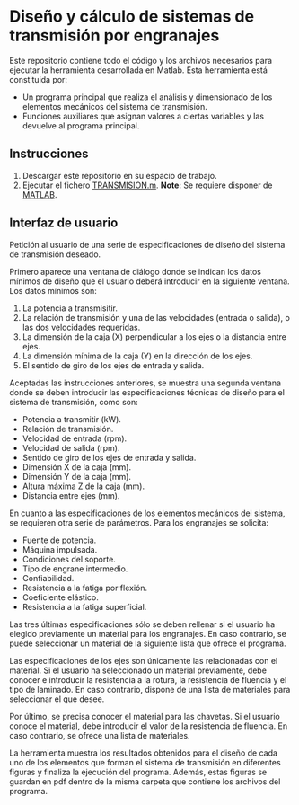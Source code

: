 # Diseño y cálculo de sistemas de transmisión por engranajes
Este repositorio contiene todo el código y los archivos necesarios para ejecutar la herramienta desarrollada en Matlab. Esta herramienta está constituida por:
- Un programa principal que realiza el análisis y dimensionado de los elementos mecánicos del sistema de transmisión.
- Funciones auxiliares que asignan valores a ciertas variables y las devuelve al programa principal.
## Instrucciones
1. Descargar este repositorio en su espacio de trabajo.
2. Ejecutar el fichero [TRANSMISION.m](https://github.com/alegongar/calc_gearsystem/blob/master/TRANSMISION.m).
**Note**: Se requiere disponer de [MATLAB](https://es.mathworks.com/downloads/).
## Interfaz de usuario
Petición al usuario de una serie de especificaciones de diseño del sistema de transmisión deseado.

Primero aparece una ventana de diálogo donde se indican los datos mínimos de diseño que el usuario deberá introducir en la siguiente ventana. Los datos mínimos son:
1. La potencia a transmisitir.
2. La relación de transmisión y una de las velocidades (entrada o salida), o las dos velocidades requeridas.
3. La dimensión de la caja (X) perpendicular a los ejes o la distancia entre ejes.
4. La dimensión mínima de la caja (Y) en la dirección de los ejes.
5. El sentido de giro de los ejes de entrada y salida.

Aceptadas las instrucciones anteriores, se muestra una segunda ventana donde se deben introducir las especificaciones técnicas de diseño para el sistema de transmisión, como son:
- Potencia a transmitir (kW).
- Relación de transmisión.
- Velocidad de entrada (rpm).
- Velocidad de salida (rpm).
- Sentido de giro de los ejes de entrada y salida.
- Dimensión X de la caja (mm).
- Dimensión Y de la caja (mm).
- Altura máxima Z de la caja (mm).
- Distancia entre ejes (mm).

En cuanto a las especificaciones de los elementos mecánicos del sistema, se requieren otra serie de parámetros. Para los engranajes se solicita:
- Fuente de potencia.
- Máquina impulsada.
- Condiciones del soporte.
- Tipo de engrane intermedio.
- Confiabilidad.
- Resistencia a la fatiga por flexión.
- Coeficiente elástico.
- Resistencia a la fatiga superficial.

Las tres últimas especificaciones sólo se deben rellenar si el usuario ha elegido previamente un material para los engranajes. En caso contrario, se puede seleccionar un material de la siguiente lista que ofrece el programa.

Las especificaciones de los ejes son únicamente las relacionadas con el material. Si el usuario ha seleccionado un material previamente, debe conocer e introducir la resistencia a la rotura, la resistencia de fluencia y el tipo de laminado. En caso contrario, dispone de una lista de materiales para seleccionar el que desee.

Por último, se precisa conocer el material para las chavetas. Si el usuario conoce el material, debe introducir el valor de la resistencia de fluencia. En caso contrario, se ofrece una lista de materiales.

La herramienta muestra los resultados obtenidos para el diseño de cada uno de los elementos que forman el sistema de transmisión en diferentes figuras y finaliza la ejecución del programa. Además, estas figuras se guardan en pdf dentro de la misma carpeta que contiene los archivos del programa.
